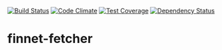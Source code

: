 [![Build Status](https://travis-ci.org/appdax/finnet-fetcher.svg?branch=master)](https://travis-ci.org/appdax/finnet-fetcher)
[![Code Climate](https://codeclimate.com/github/appdax/finnet-fetcher/badges/gpa.svg)](https://codeclimate.com/github/appdax/finnet-fetcher)
[![Test Coverage](https://codeclimate.com/github/appdax/finnet-fetcher/badges/coverage.svg)](https://codeclimate.com/github/appdax/finnet-fetcher/coverage)
[![Dependency Status](https://gemnasium.com/badges/github.com/appdax/finnet-fetcher.svg)](https://gemnasium.com/github.com/appdax/finnet-fetcher)

# finnet-fetcher
